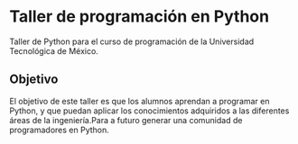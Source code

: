 # Taller de programación en Python 

Taller de Python para el curso de programación de la Universidad Tecnológica de México.

## Objetivo 

El objetivo de este taller es que los alumnos aprendan a programar en Python, y que puedan aplicar los conocimientos adquiridos a las diferentes áreas de la ingeniería.Para a futuro generar una comunidad de programadores en Python. 
